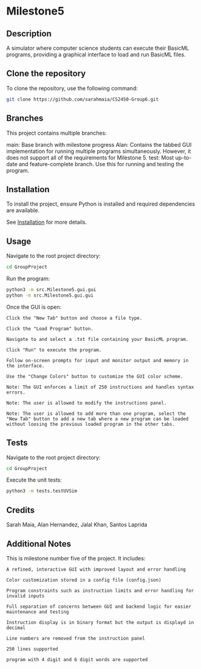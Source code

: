 # Milestone5

## Description
A simulator where computer science students can execute their BasicML programs, providing a graphical interface to load and run BasicML files.

## Clone the repository
To clone the repository, use the following command:

```bash
git clone https://github.com/sarahmaia/CS2450-Group6.git
```

## Branches
This project contains multiple branches:

main: Base branch with milestone progress
Alan: Contains the tabbed GUI implementation for running multiple programs simultaneously. However, it does not support all of the requirements for Milestone 5.
test: Most up-to-date and feature-complete branch. Use this for running and testing the program.

## Installation
To install the project, ensure Python is installed and required dependencies are available. 

See [Installation](docs/installation.rst) for more details.

## Usage
Navigate to the root project directory:

```bash
cd GroupProject
```

Run the program:

```bash
python3 -m src.Milestone5.gui.gui
python -m src.Milestone5.gui.gui
```

Once the GUI is open:

    Click the "New Tab" button and choose a file type.

    Click the "Load Program" button.

    Navigate to and select a .txt file containing your BasicML program.

    Click "Run" to execute the program.

    Follow on-screen prompts for input and monitor output and memory in the interface.

    Use the "Change Colors" button to customize the GUI color scheme.

    Note: The GUI enforces a limit of 250 instructions and handles syntax errors.

    Note: The user is allowed to modify the instructions panel.

    Note: The user is allowed to add more than one program, select the "New Tab" button to add a new tab where a new program can be loaded without loosing the previous loaded program in the other tabs.

## Tests
Navigate to the root project directory:

```bash
cd GroupProject
```

Execute the unit tests:

```bash
python3 -m tests.testUVSim
```

## Credits
Sarah Maia, Alan Hernandez, Jalal Khan, Santos Laprida

## Additional Notes
This is milestone number five of the project. It includes:

    A refined, interactive GUI with improved layout and error handling

    Color customization stored in a config file (config.json)

    Program constraints such as instruction limits and error handling for invalid inputs

    Full separation of concerns between GUI and backend logic for easier maintenance and testing

    Instruction display is in binary format but the output is displayd in decimal

    Line numbers are removed from the instruction panel

    250 lines supported

    program with 4 digit and 6 digit words are supported